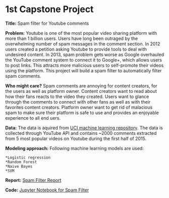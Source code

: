 # 1st Capstone Project

**Title:** Spam filter for Youtube comments

**Problem:** Youtube is one of the most popular video sharing platform with more than 1 billion users. Users have long been outraged by the overwhelming number of spam messages in the comment section. In 2012 users created a petition asking Youtube to provide tools to deal with undesired content. In 2013, spam problem gets worse as Google overhauled the YouTube comment system to connect it to Google+, which allows users to post links. This attracts more malicious users to self-promote their videos using the platform. This project will build a spam filter to automatically filter spam comments.

**Who might care?** Spam comments are annoying for content creators, for the users as well as platform owner. Content creators want to read about how their fans reacts to the video they created. Users want to glance through the comments to connect with other fans as well as with their favorites content creators. Platform owner want to get rid of malacious spam to make sure their platform is safe to use and provides an enjoyable experience to all end uers.

**Data:** The data is aquired from [UCI machine learning repository](https://archive.ics.uci.edu/ml/datasets/YouTube+Spam+Collection). The data is collected through YouTube API and contains ~2000 comments extracted from 5 most popular videos on Youtube during the first half of 2015.

**Modeling approach:** Following machine learning models are used:
 
	*Logistic regression
	*Random Forest
	*Naive Bayes
	*SVM
	
**Report:** [Spam Filter Report](https://github.com/phoenixdeng2012/Springboard-DataScience-Bootcamp/blob/master/spam_filter_proj/Spam_filter_for_Youtube.pdf)

**Code:** [Jupyter Notebook for Spam Filter](https://github.com/phoenixdeng2012/Springboard-DataScience-Bootcamp/blob/master/spam_filter_proj/Spam_filter_version2_ROC.ipynb)


    
